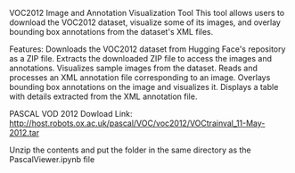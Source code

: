 VOC2012 Image and Annotation Visualization Tool
This tool allows users to download the VOC2012 dataset, visualize some of its images, and overlay bounding box annotations from the dataset's XML files.

Features:
Downloads the VOC2012 dataset from Hugging Face's repository as a ZIP file.
Extracts the downloaded ZIP file to access the images and annotations.
Visualizes sample images from the dataset.
Reads and processes an XML annotation file corresponding to an image.
Overlays bounding box annotations on the image and visualizes it.
Displays a table with details extracted from the XML annotation file.

PASCAL VOD 2012 Dowload Link: http://host.robots.ox.ac.uk/pascal/VOC/voc2012/VOCtrainval_11-May-2012.tar

Unzip the contents and put the folder in the same directory as the PascalViewer.ipynb file 